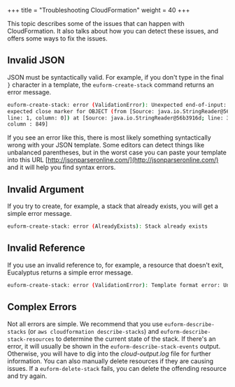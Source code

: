 +++
title = "Troubleshooting CloudFormation"
weight = 40
+++

This topic describes some of the issues that can happen with CloudFormation. It also talks about how you can detect these issues, and offers some ways to fix the issues.

## Invalid JSON
JSON must be syntactically valid. For example, if you don't type in the final `}` character in a template, the `euform-create-stack` command returns an error message. 

```bash
euform-create-stack: error (ValidationError): Unexpected end-of-input: 
expected close marker for OBJECT (from [Source: java.io.StringReader@56b3916d; 
line: 1, column: 0]) at [Source: java.io.StringReader@56b3916d; line: 38, 
column : 849]
```

If you see an error like this, there is most likely something syntactically wrong with your JSON template. Some editors can detect things like unbalanced parentheses, but in the worst case you can paste your template into this URL [http://jsonparseronline.com/](http://jsonparseronline.com/) and it will help you find syntax errors. 


## Invalid Argument
If you try to create, for example, a stack that already exists, you will get a simple error message. 

```bash
euform-create-stack: error (AlreadyExists): Stack already exists
```

## Invalid Reference
If you use an invalid reference to, for example, a resource that doesn't exit, Eucalyptus returns a simple error message. 

```bash
euform-create-stack: error (ValidationError): Template format error: Unresolved resource dependencies [MySecurityGroup2] in the Resources block of the template>
```

## Complex Errors
Not all errors are simple. We recommend that you use `euform-describe-stacks` (or `aws cloudformation describe-stacks`) and `euform-describe-stack-resources` to determine the current state of the stack. If there's an error, it will usually be shown in the `euform-describe-stack-events` output. Otherwise, you will have to dig into the *cloud-output.log* file for further information. You can also manually delete resources if they are causing issues. If a `euform-delete-stack` fails, you can delete the offending resource and try again.

